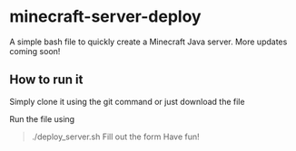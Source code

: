 # minecraft-server-deploy
A simple bash file to quickly create a Minecraft Java server. More updates coming soon!

## **How to run it**
Simply clone it using the git command or just download the file

Run the file using 
> ./deploy_server.sh
Fill out the form
Have fun!
